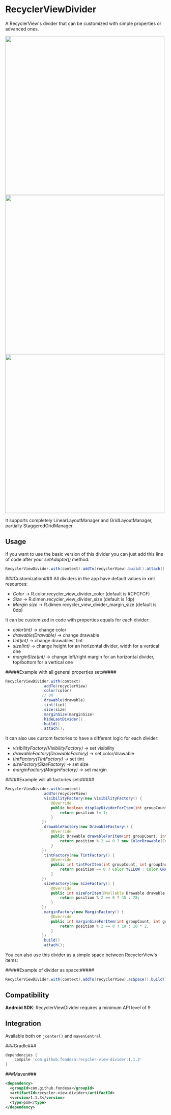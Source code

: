 RecyclerViewDivider
===============

A RecyclerView's divider that can be customized with simple properties or advanced ones.

<img src="https://raw.githubusercontent.com/Fondesa/RecyclerViewDivider/master/screenshots/screenshot_1.png" height="500">
<img src="https://raw.githubusercontent.com/Fondesa/RecyclerViewDivider/master/screenshots/screenshot_2.png" height="500">
<img src="https://raw.githubusercontent.com/Fondesa/RecyclerViewDivider/master/screenshots/screenshot_3.png" height="500">

It supports completely LinearLayoutManager and GridLayoutManager, partially StaggeredGridManager.

Usage
------

If you want to use the basic version of this divider you can just add this line of code after your <i>setAdapter()</i> method:

```java
RecyclerViewDivider.with(context).addTo(recyclerView).build().attach();
```
###Customization###
All dividers in the app have default values in xml resources:
<ul>
<li><i>Color</i> → R.color.recycler_view_divider_color (default is #CFCFCF)</li>
<li><i>Size</i> → R.dimen.recycler_view_divider_size (default is 1dp)</li>
<li><i>Margin size</i> → R.dimen.recycler_view_divider_margin_size (default is 0dp)</li>
</ul>

It can be customized in code with properties equals for each divider:
<ul>
<li><i>color(int)</i> → change color</li>
<li><i>drawable(Drawable)</i> → change drawable</li>
<li><i>tint(int)</i> → change drawables' tint</li>
<li><i>size(int)</i> → change height for an horizontal divider, width for a vertical one</li>
<li><i>marginSize(int)</i> → change left/right margin for an horizontal divider, top/bottom for a vertical one</li>
</ul>

#####Example with all general properties set:#####

```java
RecyclerViewDivider.with(context)
                .addTo(recyclerView)
                .color(color)
                // OR
                .drawable(drawable)
                .tint(tint)
                .size(size)
                .marginSize(marginSize)
                .hideLastDivider()
                .build()
                .attach();
```

It can also use custom factories to have a different logic for each divider:
<ul>
<li><i>visibilityFactory(VisibilityFactory)</i> → set visibility</li>
<li><i>drawableFactory(DrawableFactory)</i> → set color/drawable</li>
<li><i>tintFactory(TintFactory)</i> → set tint</li>
<li><i>sizeFactory(SizeFactory)</i> → set size</li>
<li><i>marginFactory(MarginFactory)</i> → set margin</li>
</ul>

#####Example will all factories set:#####

```java
RecyclerViewDivider.with(context)
                .addTo(recyclerView)
                .visibilityFactory(new VisibilityFactory() {
                    @Override
                    public boolean displayDividerForItem(int groupCount, int groupIndex) {
                        return position != 1;
                    }
                })
                .drawableFactory(new DrawableFactory() {
                    @Override
                    public Drawable drawableForItem(int groupCount, int groupIndex) {
                        return position % 2 == 0 ? new ColorDrawable(Color.BLACK) : new ColorDrawable(Color.BLUE);
                    }
                })
                .tintFactory(new TintFactory() {
                    @Override
                    public int tintForItem(int groupCount, int groupIndex) {
                        return position == 0 ? Color.YELLOW : Color.GRAY;
                    }
                })
                .sizeFactory(new SizeFactory() {
                    @Override
                    public int sizeForItem(@Nullable Drawable drawable, int orientation, int groupCount, int groupIndex) {
                        return position % 2 == 0 ? 45 : 78;
                    }
                })
                .marginFactory(new MarginFactory() {
                    @Override
                    public int marginSizeForItem(int groupCount, int groupIndex) {
                        return position % 2 == 0 ? 10 : 10 * 2;
                    }
                })
                .build()
                .attach();
```

You can also use this divider as a simple space between RecyclerView's items:

#####Example of divider as space:#####

```java
RecyclerViewDivider.with(context).addTo(recyclerView).asSpace().build().attach();
```

Compatibility
------

**Android SDK**: RecyclerViewDivider requires a minimum API level of 9

Integration
------

Available both on ```jcenter()``` and ```mavenCentral```

###Gradle###

```gradle
dependencies {
    compile 'com.github.fondesa:recycler-view-divider:1.1.3'
}
```

###Maven###

```xml
<dependency>
  <groupId>com.github.fondesa</groupId>
  <artifactId>recycler-view-divider</artifactId>
  <version>1.1.3</version>
  <type>pom</type>
</dependency>
```
